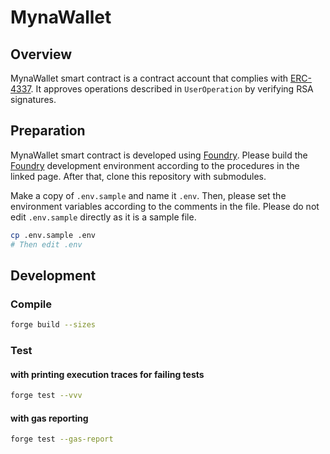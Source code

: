 # MynaWallet

## Overview

MynaWallet smart contract is a contract account that complies with [ERC-4337](https://eips.ethereum.org/EIPS/eip-4337). It approves operations described in `UserOperation` by verifying RSA signatures.

## Preparation

MynaWallet smart contract is developed using [Foundry](https://book.getfoundry.sh/getting-started/installation). Please build the [Foundry](https://book.getfoundry.sh/getting-started/installation) development environment according to the procedures in the linked page. After that, clone this repository with submodules.

 Make a copy of `.env.sample` and name it `.env`. Then, please set the environment variables according to the comments in the file. Please do not edit `.env.sample` directly as it is a sample file.

```bash
cp .env.sample .env
# Then edit .env
```

## Development

### Compile

```bash
forge build --sizes
```

### Test

#### with printing execution traces for failing tests

```bash
forge test --vvv
```

#### with gas reporting

```bash
forge test --gas-report
```
